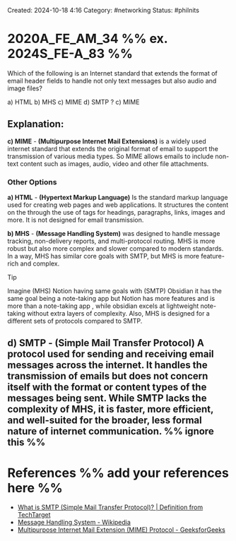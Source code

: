 Created: 2024-10-18 4:16
Category: #networking
Status: #philnits



# 2020A_FE_AM_34 %% ex. 2024S_FE-A_83 %%

Which of the following is an Internet standard that extends the format of email header fields to handle not only text messages but also audio and image files?

a) HTML
b) MHS
c) MIME
d) SMTP
? 
c) MIME
## **Explanation:**

**c) MIME** -  **(Multipurpose Internet Mail Extensions)** is a widely used internet standard that extends the original format of email to support the transmission of various media types. So MIME allows emails to include non-text content such as images, audio, video and other file attachments.
### Other Options

**a) HTML** - **(Hypertext Markup Language)** Is the standard markup language used for creating web pages and web applications. It structures the content on the through the use of tags for headings, paragraphs, links, images and more. It is not designed for email transmission.

**b) MHS** - **(Message Handling System)**  was designed to handle message tracking, non-delivery reports, and multi-protocol routing. MHS is more robust but also more complex and slower compared to modern standards.
In a way, MHS has similar core goals with SMTP, but MHS is more feature-rich and complex. 

> [!TIP] 
> Imagine (MHS) Notion having same goals with (SMTP) Obsidian it has the same goal being a note-taking app but Notion has more features and is more than a note-taking app , while obsidian excels at lightweight note-taking without extra layers of complexity. Also, MHS is designed for a different sets of protocols compared to SMTP.

**d) SMTP** -  **(Simple Mail Transfer Protocol)** A protocol used for sending and receiving email messages across the internet. It handles the transmission of emails but does not concern itself with the format or content types of the messages being sent. While SMTP lacks the complexity of MHS, it is faster, more efficient, and well-suited for the broader, less formal nature of internet communication.
%% ignore this %%
---









# References %% add your references here %%
- [What is SMTP (Simple Mail Transfer Protocol)? | Definition from TechTarget](https://www.techtarget.com/whatis/definition/SMTP-Simple-Mail-Transfer-Protocol#:~:text=SMTP%20(Simple%20Mail%20Transfer%20Protocol)%20is%20a%20TCP%2FIP,with%20SMTP%20for%20sending%20email.)
- [Message Handling System - Wikipedia](https://en.wikipedia.org/wiki/Message_Handling_System)
- [Multipurpose Internet Mail Extension (MIME) Protocol - GeeksforGeeks](https://www.geeksforgeeks.org/multipurpose-internet-mail-extension-mime-protocol/)
